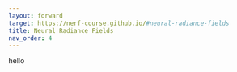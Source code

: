 ```yaml
---
layout: forward
target: https://nerf-course.github.io/#neural-radiance-fields
title: Neural Radiance Fields
nav_order: 4
---
```

hello
